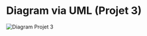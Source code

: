 # Diagram via UML (Projet 3)

![Diagram Projet 3](https://github.com/loicm91/Java/commit/982d4ab8d0a51b737d3fa54e7797680ebc030360)
